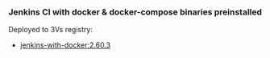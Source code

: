 ### Jenkins CI with docker & docker-compose binaries preinstalled

Deployed to 3Vs registry:
* [jenkins-with-docker:2.60.3](https://portus.3vs.ro/repositories/8)
